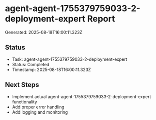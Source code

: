 # agent-agent-1755379759033-2-deployment-expert Report

Generated: 2025-08-18T16:00:11.323Z

## Status
- Task: agent-agent-1755379759033-2-deployment-expert
- Status: Completed
- Timestamp: 2025-08-18T16:00:11.323Z

## Next Steps
- Implement actual agent-agent-1755379759033-2-deployment-expert functionality
- Add proper error handling
- Add logging and monitoring
